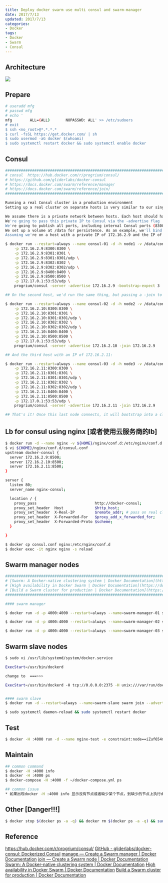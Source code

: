 ```yaml
---
title: Deploy docker swarm use multi consul and swarm-manager
date: 2017/7/13
updated: 2017/7/13
categories:
- Docker
tags:
- Docker
- Swarm
- Consul
---
```

## Architecture
![](https://ws2.sinaimg.cn/large/006tKfTcgy1fjj6athl6ij30kk0ardgm.jpg)

## Prepare
``` bash
# useradd mfg
# passwd mfg
# echo '
mfg        ALL=(ALL)       NOPASSWD: ALL' >> /etc/sudoers
# exit
$ ssh <no_root>@*.*.*.*
$ curl -fsSL https://get.docker.com/ | sh
$ sudo usermod -aG docker $(whoami)
$ sudo systemctl restart docker && sudo systemctl enable docker
```

## Consul
``` bash
#####################################################################################################
# consul  https://hub.docker.com/r/progrium/consul/  
# https://github.com/gliderlabs/docker-consul 
# https://docs.docker.com/swarm/reference/manage/ 
# https://docs.docker.com/swarm/reference/join/
#####################################################################################################

Running a real Consul cluster in a production environment
Setting up a real cluster on separate hosts is very similar to our single host cluster setup process, but with a few differences:

We assume there is a private network between hosts. Each host should have an IP on this private network
We're going to pass this private IP to Consul via the -advertise flag
We're going to publish all ports, including internal Consul ports (8300, 8301, 8302), on this IP
We set up a volume at /data for persistence. As an example, we'll bind mount /mnt from the host
Assuming we're on a host with a private IP of 172.16.2.9 and the IP of docker bridge docker0 is 172.17.0.1 we can start the first host agent:

$ docker run --restart=always --name consul-01 -d -h node1 -v /data/consul/data:/data \
    -p 172.16.2.9:8300:8300 \
    -p 172.16.2.9:8301:8301 \
    -p 172.16.2.9:8301:8301/udp \
    -p 172.16.2.9:8302:8302 \
    -p 172.16.2.9:8302:8302/udp \
    -p 172.16.2.9:8400:8400 \
    -p 172.16.2.9:8500:8500 \
    -p 172.17.0.1:53:53/udp \
    progrium/consul -server -advertise 172.16.2.9 -bootstrap-expect 3

## On the second host, we'd run the same thing, but passing a -join to the first node's IP. Let's say the private IP for this host is 172.16.2.10:

$ docker run --restart=always --name consul-02 -d -h node2 -v /data/consul/data:/data  \
    -p 172.16.2.10:8300:8300 \
    -p 172.16.2.10:8301:8301 \
    -p 172.16.2.10:8301:8301/udp \
    -p 172.16.2.10:8302:8302 \
    -p 172.16.2.10:8302:8302/udp \
    -p 172.16.2.10:8400:8400 \
    -p 172.16.2.10:8500:8500 \
    -p 172.17.0.1:53:53/udp \
    progrium/consul -server -advertise 172.16.2.10 -join 172.16.2.9

## And the third host with an IP of 172.16.2.11:

$ docker run --restart=always --name consul-03 -d -h node3 -v /data/consul/data:/data  \
    -p 172.16.2.11:8300:8300 \
    -p 172.16.2.11:8301:8301 \
    -p 172.16.2.11:8301:8301/udp \
    -p 172.16.2.11:8302:8302 \
    -p 172.16.2.11:8302:8302/udp \
    -p 172.16.2.11:8400:8400 \
    -p 172.16.2.11:8500:8500 \
    -p 172.17.0.1:53:53/udp \
    progrium/consul -server -advertise 172.16.2.11 -join 172.16.2.9

## That's it! Once this last node connects, it will bootstrap into a cluster. You now have a working cluster running in production on a private network.
```

## Lb for consul using nginx [或者使用云服务商的lb]
``` bash
$ docker run -d --name nginx -v ${HOME}/nginx/conf.d:/etc/nginx/conf.d -p 8000:80 nginx:1.13.3-alpine
$ vi ${HOME}/nginx/conf.d/consul.conf
upstream docker-consul {
  server 172.16.2.9:8500;
  server 172.16.2.10:8500;
  server 172.16.2.11:8500;
}

server {
  listen 80;
  server_name nginx-consul;

  location / {
    proxy_pass                          http://docker-consul;
    proxy_set_header  Host              $http_host;
    proxy_set_header  X-Real-IP         $remote_addr; # pass on real client's IP
    proxy_set_header  X-Forwarded-For   $proxy_add_x_forwarded_for;
    proxy_set_header  X-Forwarded-Proto $scheme;
  }

}

$ docker cp consul.conf nginx:/etc/nginx/conf.d
$ docker exec -it nginx nginx -s reload

```

## Swarm manager nodes
``` bash
#####################################################################################################
# [Swarm: A Docker-native clustering system | Docker Documentation](https://docs.docker.com/swarm/reference/swarm/)
# [High availability in Docker Swarm | Docker Documentation](https://docs.docker.com/swarm/multi-manager-setup/)
# [Build a Swarm cluster for production | Docker Documentation](https://docs.docker.com/swarm/install-manual/#step-2-create-your-instances)
#####################################################################################################

#### swarm manager

$ docker run -d -p 4000:4000 --restart=always --name=swarm-manager-01 swarm manage -H :4000 --replication --advertise 172.16.2.9:4000 consul://172.16.2.12:8500

$ docker run -d -p 4000:4000 --restart=always --name=swarm-manager-02 swarm manage -H :4000 --replication --advertise 172.16.2.10:4000 consul://172.16.2.12:8500

$ docker run -d -p 4000:4000 --restart=always --name=swarm-manager-03 swarm manage -H :4000 --replication --advertise 172.16.2.11:4000 consul://172.16.2.12:8500

```

## Swarm slave nodes
``` bash
$ sudo vi /usr/lib/systemd/system/docker.service

ExecStart=/usr/bin/dockerd

change to  ===>>>

ExecStart=/usr/bin/dockerd -H tcp://0.0.0.0:2375 -H unix:///var/run/docker.sock --cluster-store=consul://172.16.2.12:8500 --cluster-advertise=172.16.2.9:2375


#### swarm slave
$ docker run -d --restart=always --name=swarm-slave swarm join --advertise=172.16.2.10:2375 consul://172.16.2.12:8500

$ sudo systemctl daemon-reload && sudo systemctl restart docker
```

## Test
``` bash
$ docker -H :4000 run -d --name nginx-test -e constraint:node==iZuf654mu2j1ottom86sm9Z -p 80:80 nginx:1.13.3-alpine

```

## Maintain
``` bash
## common command
$ docker -H :4000 info
$ docker -H :4000 ps
$ docker-compose -H :4000 -f ~/docker-compose.yml ps

## common issue
* 如果出现docker -H :4000 info 显示没有节点或者缺少某个节点，到缺少的节点上执行docker restart slave
```

## Other [Danger!!!]
``` bash
$ docker stop $(docker ps -a -q) && docker rm $(docker ps -a -q) && sudo rm -rf /data/consul && sudo rm -rf /etc/docker/key.json
```

## Reference
https://hub.docker.com/r/progrium/consul/
[GitHub - gliderlabs/docker-consul: Dockerized Consul](https://github.com/gliderlabs/docker-consul)
[manage — Create a Swarm manager | Docker Documentation](https://docs.docker.com/swarm/reference/manage/)
[join — Create a Swarm node | Docker Documentation](https://docs.docker.com/swarm/reference/join/)
[Swarm: A Docker-native clustering system | Docker Documentation](https://docs.docker.com/swarm/reference/swarm/) [High availability in Docker Swarm | Docker Documentation](https://docs.docker.com/swarm/multi-manager-setup/)
[Build a Swarm cluster for production | Docker Documentation](https://docs.docker.com/swarm/install-manual/#step-2-create-your-instances)